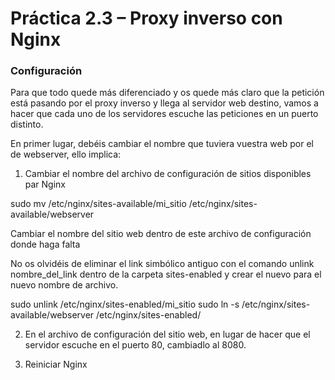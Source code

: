 # Práctica 2.3 – Proxy inverso con Nginx

### Configuración

Para que todo quede más diferenciado y os quede más claro que la petición está pasando por el proxy inverso y llega al servidor web destino, vamos a hacer que cada uno de los servidores escuche las peticiones en un puerto distinto.

En primer lugar, debéis cambiar el nombre que tuviera vuestra web por el de webserver, ello implica:

1. Cambiar el nombre del archivo de configuración de sitios disponibles par Nginx

sudo mv /etc/nginx/sites-available/mi_sitio /etc/nginx/sites-available/webserver
        

Cambiar el nombre del sitio web dentro de este archivo de configuración donde haga falta

No os olvidéis de eliminar el link simbólico antiguo con el comando unlink nombre_del_link dentro de la carpeta sites-enabled y crear el nuevo para el nuevo nombre de archivo.

sudo unlink /etc/nginx/sites-enabled/mi_sitio
sudo ln -s /etc/nginx/sites-available/webserver /etc/nginx/sites-enabled/


2. En el archivo de configuración del sitio web, en lugar de hacer que el servidor escuche en el puerto 80, cambiadlo al 8080.

3. Reiniciar Nginx